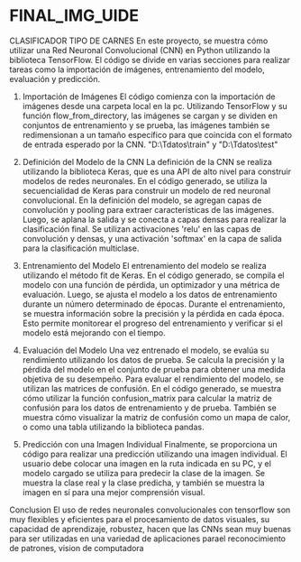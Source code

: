 # FINAL_IMG_UIDE
CLASIFICADOR TIPO DE CARNES
En este proyecto, se muestra cómo utilizar una Red Neuronal Convolucional (CNN) en Python utilizando la biblioteca TensorFlow. El código se divide en varias secciones para realizar tareas como la importación de imágenes, entrenamiento del modelo, evaluación y predicción.

1. Importación de Imágenes
El código comienza con la importación de imágenes desde una carpeta local en la pc. Utilizando TensorFlow y su función flow_from_directory, las imágenes se cargan y se dividen en conjuntos de entrenamiento y se  prueba, las imágenes también se redimensionan a un tamaño específico para que coincida con el formato de entrada esperado por la CNN.
"D:\Tdatos\train" y "D:\Tdatos\test"

2. Definición del Modelo de la CNN
La definición de la CNN se realiza utilizando la biblioteca Keras, que es una API de alto nivel para construir modelos de redes neuronales. En el código generado, se utiliza la secuencialidad de Keras para construir un modelo de red neuronal convolucional.
En la definición del modelo, se agregan capas de convolución y pooling para extraer características de las imágenes. Luego, se aplana la salida y se conecta a capas densas para realizar la clasificación final. Se utilizan activaciones 'relu' en las capas de convolución y densas, y una activación 'softmax' en la capa de salida para la clasificación multiclase.

3. Entrenamiento del Modelo
El entrenamiento del modelo se realiza utilizando el método fit de Keras. En el código generado, se compila el modelo con una función de pérdida, un optimizador y una métrica de evaluación. Luego, se ajusta el modelo a los datos de entrenamiento durante un número determinado de épocas.
Durante el entrenamiento, se muestra información sobre la precisión y la pérdida en cada época. Esto permite monitorear el progreso del entrenamiento y verificar si el modelo está mejorando con el tiempo.

4. Evaluación del Modelo
Una vez entrenado el modelo, se evalúa su rendimiento utilizando los datos de prueba. Se calcula la precisión y la pérdida del modelo en el conjunto de prueba para obtener una medida objetiva de su desempeño.
Para evaluar el rendimiento del modelo, se utilizan las matrices de confusión. 
En el código generado, se muestra cómo utilizar la función confusion_matrix para calcular la matriz de confusión para los datos de entrenamiento y de prueba. También se muestra cómo visualizar la matriz de confusión como un mapa de calor, o como una tabla utilizando la biblioteca pandas.

5. Predicción con una Imagen Individual
Finalmente, se proporciona un código para realizar una predicción utilizando una imagen individual. El usuario debe colocar una imagen en la ruta indicada en su  PC, y el modelo cargado se utiliza para predecir la clase de la imagen. Se muestra la clase real y la clase predicha, y también se muestra la imagen en sí para una mejor comprensión visual.

Conclusion
El uso de redes neuronales convolucionales con tensorflow son muy flexibles y eficientes para el procesamiento de datos visuales, su capacidad de aprendizaje, robustez, hacen que las CNNs sean muy buenas para ser utilizadas en una variedad de aplicaciones parael reconocimiento de patrones, vision de computadora
